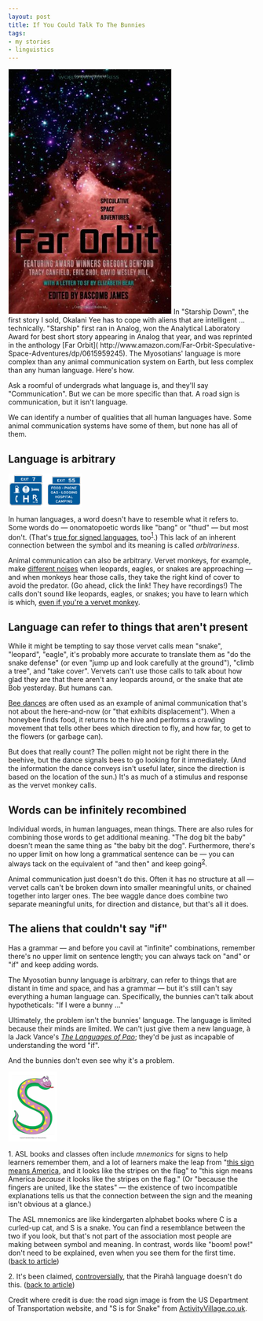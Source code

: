 ```yaml
---
layout: post
title: If You Could Talk To The Bunnies
tags:
- my stories
- linguistics
---
```


<a href="http://www.amazon.com/Far-Orbit-Speculative-Space-Adventures/dp/0615959245">
<img src="/images/far_orbit_cover_large.jpg" class="cover-thumbnail" /></a> In 
"Starship Down", the first 
story I sold, Okalani Yee has to cope with 
aliens that are intelligent ... technically.  "Starship" first ran in Analog, 
won the Analytical Laboratory Award for best short story appearing in Analog 
that year, and was reprinted in the anthology [Far Orbit]( http://www.amazon.com/Far-Orbit-Speculative-Space-Adventures/dp/0615959245).  The Myosotians' language is more complex than any animal communication system on Earth, but less complex than any human language.  Here's how. 

Ask a roomful of undergrads what language is, and they'll say "Communication".  But we can be more specific than that.  A road sign is communication, but it isn't language.

We can identify a number of qualities that all human languages have.  Some animal communication systems have some of them, but none has all of them.

Language is arbitrary
----------

<img src="/images/highway signs.gif" class="blogpost-right" width=150 />

In human languages, a word doesn't have to resemble what it refers to.  Some words do &mdash; onomatopoetic words like "bang" or "thud" &mdash; but 
most don't.  (That's [true for signed 
languages](https://www.youtube.com/watch?v=l6MsNVtxpX8), too<span 
id="1-source"><sup><a href="#1">1</a></sup></span>.)  This lack of an 
inherent connection between the symbol and its meaning is called 
*arbitrariness*.

Animal communication can also be arbitrary.  Vervet monkeys, for example, make 
[different noises]( http://www.bbc.co.uk/programmes/p016dgw1) when leopards, eagles, or snakes are approaching &mdash; and when monkeys hear those calls, they take the right kind of cover to avoid the predator.  (Go ahead, click the link! They have recordings!)  The calls don't sound like leopards, eagles, or snakes; you have to learn which is which, [even if you're a vervet monkey]( https://books.google.com/books?id=y-2cC4AjosEC&pg=PA16&dq=vervet+alarm+hard+wired&hl=en&sa=X&ved=0CDMQ6AEwAGoVChMI67q5uKapxwIVAhs-Ch20mwj5#v=onepage&q=vervet%20alarm%20hard%20wired&f=false).

Language can refer to things that aren't present
-------

While it might be tempting to say those vervet calls mean "snake", "leopard", 
"eagle", it's probably more accurate to translate them as "do the snake 
defense" (or even "jump up and look carefully at the ground"), "climb a tree", and "take cover".  Vervets can't use those calls to talk about how glad they are that there aren't any leopards around, or the snake that ate Bob yesterday.  But humans can.

[Bee dances](https://www.youtube.com/watch?v=Jc-mtUs-eis) are often used as 
an example of animal communication that's not about the here-and-now (or "that exhibits displacement").  When a honeybee finds food, it returns to the hive and performs a crawling movement that tells other bees which direction to fly, and how far, to get to the flowers (or garbage can).  

But does that really count?  The pollen might not be right there in the 
beehive, but the dance signals bees to go looking for it immediately.  (And 
the information the dance conveys isn't useful later, since the direction is based on the location of the sun.)  It's as much of a stimulus and response as the vervet monkey calls.

Words can be infinitely recombined
------

Individual words, in human languages, mean things.  There are also rules for 
combining those words to get additional meaning.  "The dog bit the baby" 
doesn't mean the same thing as "the baby bit the dog".  Furthermore, there's no upper limit on how long a grammatical sentence can be &mdash; you can always tack on the equivalent of "and then" and keep going<span id="2-source"><sup><a href="#2">2</a></sup></span>.  

Animal communication just doesn't do this.  Often it has no structure at all &mdash; vervet calls can't be broken down into smaller meaningful units, or chained together into larger ones.  The bee waggle dance does combine two separate meaningful units, for direction and distance, but that's all it does.

The aliens that couldn't say "if"
------

Has a grammar &mdash; and before you cavil at "infinite" combinations, 
remember there's no upper limit on sentence length; you can always tack on 
"and" or "if" and keep adding words.

The Myosotian bunny language is arbitrary, can refer to things that are 
distant in time and space, and has a grammar &mdash; but it's still can't say 
everything a human language can.  Specifically, the bunnies can't talk about 
hypotheticals: "If I were a bunny ..."

Ultimately, the problem isn't the bunnies' language.  The language is 
limited because their minds are limited.  We can't just give them a new 
language, &agrave; la Jack Vance's [*The Languages of 
Pao*](http://www.amazon.com/The-Languages-Pao-Jack-Vance/dp/0743487141); they'd be just as incapable of understanding the word "if".

And the bunnies don't even see why it's a problem.

<img src="/images/s is for snake.jpg" class="blogpost-right" width=100 />

<span id="1">1. </span> ASL books and classes often include *mnemonics* for 
signs to help learners remember them, and a lot of learners make the leap 
from "[this sign means 
America](http://www.lifeprint.com/asl101/pages-signs/a/america.htm), and it 
looks like the stripes on the flag" to "this sign means America *because* 
it looks like the stripes on the flag."  (Or "because the fingers are 
united, like the states" &mdash; the existence of two incompatible 
explanations tells us that the connection between the sign and the meaning 
isn't obvious at a glance.)  

The ASL mnemonics are like kindergarten alphabet books where C is a curled-up
cat, and S is a snake.  You can find a resemblance between the two if you look,
but that's not part of the association most people are making between symbol
and meaning.  In contrast, words like "boom! pow!" don't need to be explained, 
even when you see them for the first time.  (<a  href="#1-source">back to 
article</a>)

<span id="2">2. </span> It's been claimed, 
[controversially](http://languagelog.ldc.upenn.edu/nll/?p=3857), that the 
Pirah&atilde; language doesn't do this. (<a href="#2-source">back to article</a>)

Credit where credit is due: the road sign image is from the US Department of 
Transportation website, and "S is for Snake" from 
[ActivityVillage.co.uk](http://www.activityvillage.co.uk).
